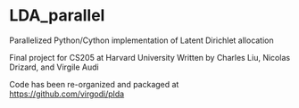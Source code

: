 # LDA_parallel
Parallelized Python/Cython implementation of Latent Dirichlet allocation

Final project for CS205 at Harvard University
Written by Charles Liu, Nicolas Drizard, and Virgile Audi

Code has been re-organized and packaged at https://github.com/virgodi/plda
